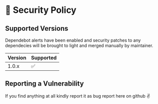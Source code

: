 # 🔐 Security Policy

## Supported Versions

Dependebot alerts have been enabled and security patches to any dependecies will be brought to light and merged manually by maintainer.

| Version | Supported          |
| ------- | ------------------ |
| 1.0.x   | :white_check_mark: |


## Reporting a Vulnerability

If you find anything at all kindly report it as bug report here on github ✌️
